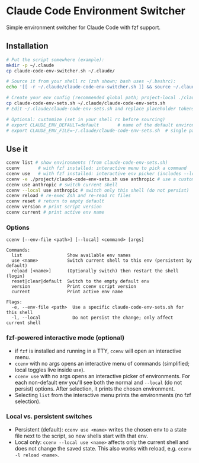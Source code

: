 # Claude Code Environment Switcher

Simple environment switcher for Claude Code with fzf support.

## Installation

```bash
# Put the script somewhere (example):
mkdir -p ~/.claude
cp claude-code-env-switcher.sh ~/.claude/

# Source it from your shell rc (zsh shown; bash uses ~/.bashrc):
echo '[[ -r ~/.claude/claude-code-env-switcher.sh ]] && source ~/.claude/claude-code-env-switcher.sh' >> ~/.zshrc

# Create your env config (recommended global path; project-local ./claude-code-env-sets.sh also works):
cp claude-code-env-sets.sh ~/.claude/claude-code-env-sets.sh
# Edit ~/.claude/claude-code-env-sets.sh and replace placeholder tokens/URLs

# Optional: customize (set in your shell rc before sourcing)
# export CLAUDE_ENV_DEFAULT=default       # name of the default environment
# export CLAUDE_ENV_FILE=~/.claude/claude-code-env-sets.sh  # single path override
```

## Use it

```bash
ccenv list # show environments (from claude-code-env-sets.sh)
ccenv       # with fzf installed: interactive menu to pick a command
ccenv use   # with fzf installed: interactive env picker (includes --local)
ccenv -e ./project/claude-code-env-sets.sh use anthropic # use a custom config path just for this shell
ccenv use anthropic # switch current shell
ccenv --local use anthropic # switch only this shell (do not persist)
ccenv reload # re-exec Zsh and re-read rc files
ccenv reset # return to empty default
ccenv version # print script version
ccenv current # print active env name
```

### Options

```text
ccenv [--env-file <path>] [--local] <command> [args]

Commands:
  list                 Show available env names
  use <name>           Switch current shell to this env (persistent by default)
  reload [<name>]      (Optionally switch) then restart the shell (login)
  reset|clear|default  Switch to the empty default env
  version              Print ccenv script version
  current              Print active env name

Flags:
  -e, --env-file <path>  Use a specific claude-code-env-sets.sh for this shell
  -l, --local            Do not persist the change; only affect current shell
```

### fzf-powered interactive mode (optional)

- if `fzf` is installed and running in a TTY, `ccenv` will open an interactive menu.
- `ccenv` with no args opens an interactive menu of commands (simplified; local toggles live inside `use`).
- `ccenv use` with no args opens an interactive picker of environments. For each non-default env you'll see both the normal and `--local` (do not persist) options. After selection, it prints the chosen environment.
- Selecting `list` from the interactive menu prints the environments (no fzf selection).

### Local vs. persistent switches

- Persistent (default): `ccenv use <name>` writes the chosen env to a state file next to the script, so new shells start with that env.
- Local only: `ccenv --local use <name>` affects only the current shell and does not change the saved state. This also works with reload, e.g. `ccenv -l reload <name>`.
